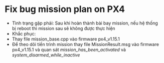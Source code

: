 # Fix bug mission plan on PX4
- Tình trạng gặp phải: Sau khi hoàn thành bài bay mission, nếu hệ thống bị reboot thì mission sau sẽ không được thực hiện
- Khắc phục:
-   Thay file mission_base.cpp vào firmware px4_v1.15.1
-   Để theo dõi tiến trình mission thay file MissionResult.msg vào firmware px4_v1.15.1 và quan sát *mission_has_been_activated* và *system_disarmed_while_inactive*
